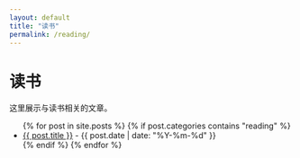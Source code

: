 ```yaml
---
layout: default
title: "读书"
permalink: /reading/
---
```


# 读书

这里展示与读书相关的文章。

<ul>
  {% for post in site.posts %}
    {% if post.categories contains "reading" %}
      <li>
        <a href="{{ post.url }}">{{ post.title }}</a> - {{ post.date | date: "%Y-%m-%d" }}
      </li>
    {% endif %}
  {% endfor %}
</ul>
